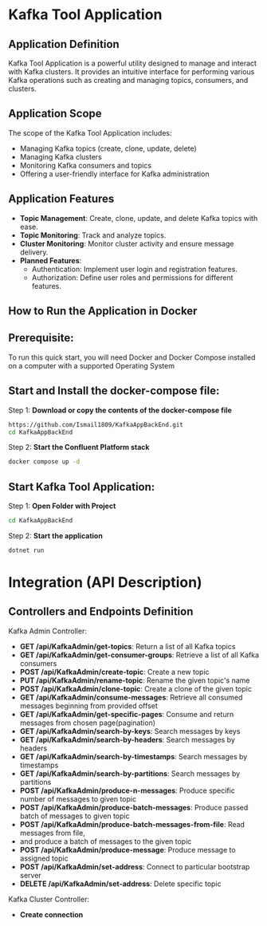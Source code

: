 # Kafka Tool Application

## Application Definition
Kafka Tool Application is a powerful utility designed to manage and interact with Kafka clusters. It provides an intuitive interface for performing various Kafka operations such as creating and managing topics, consumers, and clusters.

## Application Scope
The scope of the Kafka Tool Application includes:
- Managing Kafka topics (create, clone, update, delete)
- Managing Kafka clusters
- Monitoring Kafka consumers and topics
- Offering a user-friendly interface for Kafka administration

## Application Features
- **Topic Management**: Create, clone, update, and delete Kafka topics with ease.
- **Topic Monitoring**: Track and analyze topics.
- **Cluster Monitoring**: Monitor cluster activity and ensure message delivery.
- **Planned Features**:
  - Authentication: Implement user login and registration features.
  - Authorization: Define user roles and permissions for different features.

## How to Run the Application in Docker

## Prerequisite:
To run this quick start, you will need Docker and Docker Compose installed on a computer with a supported Operating System

## Start and Install the docker-compose file:

Step 1: **Download or copy the contents of the docker-compose file**
   ```bash
   https://github.com/Ismail1809/KafkaAppBackEnd.git
   cd KafkaAppBackEnd
   ```
Step 2: **Start the Confluent Platform stack**
  ```bash
  docker compose up -d
  ```

## Start Kafka Tool Application:

Step 1: **Open Folder with Project**
  ```bash
  cd KafkaAppBackEnd
  ```
Step 2: **Start the application**
  ```bash
  dotnet run
  ```

# Integration (API Description)
## Controllers and Endpoints Definition

Kafka Admin Controller:
- **GET /api/KafkaAdmin/get-topics**: Return a list of all Kafka topics
- **GET /api/KafkaAdmin/get-consumer-groups**: Retrieve a list of all Kafka consumers
- **POST /api/KafkaAdmin/create-topic**: Create a new topic
- **PUT /api/KafkaAdmin/rename-topic**: Rename the given topic's name
- **POST /api/KafkaAdmin/clone-topic**: Create a clone of the given topic
- **GET /api/KafkaAdmin/consume-messages**: Retrieve all consumed messages beginning from provided offset
- **GET /api/KafkaAdmin/get-specific-pages**: Consume and return messages from chosen page(pagination)
- **GET /api/KafkaAdmin/search-by-keys**: Search messages by keys
- **GET /api/KafkaAdmin/search-by-headers**: Search messages by headers
- **GET /api/KafkaAdmin/search-by-timestamps**: Search messages by timestamps
- **GET /api/KafkaAdmin/search-by-partitions**: Search messages by partitions
- **POST /api/KafkaAdmin/produce-n-messages**: Produce specific number of messages to given topic
- **POST /api/KafkaAdmin/produce-batch-messages**: Produce passed batch of messages to given topic
- **POST /api/KafkaAdmin/produce-batch-messages-from-file**: Read messages from file,
- and produce a batch of messages to the given topic
- **POST /api/KafkaAdmin/produce-message**: Produce message to assigned topic
- **POST /api/KafkaAdmin/set-address**: Connect to particular bootstrap server
- **DELETE /api/KafkaAdmin/set-address**: Delete specific topic

Kafka Cluster Controller:
- **Create connection**
